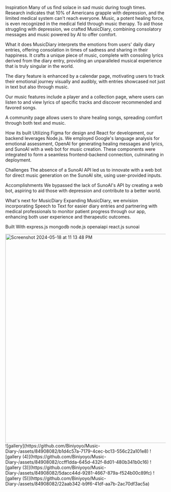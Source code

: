 Inspiration
Many of us find solace in sad music during tough times. Research indicates that 10% of Americans grapple with depression, and the limited medical system can't reach everyone. Music, a potent healing force, is even recognized in the medical field through music therapy. To aid those struggling with depression, we crafted MusicDiary, combining consolatory messages and music powered by AI to offer comfort.

What it does
MusicDiary interprets the emotions from users' daily diary entries, offering consolation in times of sadness and sharing in their happiness. It crafts a unique piece of music, complete with consoling lyrics derived from the diary entry, providing an unparalleled musical experience that is truly singular in the world.

The diary feature is enhanced by a calendar page, motivating users to track their emotional journey visually and audibly, with entries showcased not just in text but also through music.

Our music features include a player and a collection page, where users can listen to and view lyrics of specific tracks and discover recommended and favored songs.

A community page allows users to share healing songs, spreading comfort through both text and music.

How its built
Utilizing Figma for design and React for development, our backend leverages Node.js. We employed Google's language analysis for emotional assessment, OpenAI for generating healing messages and lyrics, and SunoAI with a web bot for music creation. These components were integrated to form a seamless frontend-backend connection, culminating in deployment.

Challenges
The absence of a SunoAI API led us to innovate with a web bot for direct music generation on the SunoAI site, using user-provided inputs.

Accomplishments
We bypassed the lack of SunoAI's API by creating a web bot, aspiring to aid those with depression and contribute to a better world.

What's next for MusicDiary
Expanding MusicDiary, we envision incorporating Speech to Text for easier diary entries and partnering with medical professionals to monitor patient progress through our app, enhancing both user experience and therapeutic outcomes.

Built With
express.js
mongodb
node.js
openaiapi
react.js
sunoai

<img width="655" alt="Screenshot 2024-05-18 at 11 13 48 PM" src="https://github.com/Biniyoyo/Music-Diary-/assets/84908082/e7a45cbe-06a9-4f9c-bb1d-16abe18312b5">
![gallery](https://github.com/Biniyoyo/Music-Diary-/assets/84908082/b1d4c57a-7179-4cec-bc13-556c22a101e8)
![gallery (4)](https://github.com/Biniyoyo/Music-Diary-/assets/84908082/ccff1dda-645d-432f-8d01-480b341b0c16)
![gallery (3)](https://github.com/Biniyoyo/Music-Diary-/assets/84908082/5dacc44d-9281-4667-879a-f524b00c89fc)
![gallery (5)](https://github.com/Biniyoyo/Music-Diary-/assets/84908082/22aab342-b9f6-41df-aa7b-2ac70df3ac5a)

 









